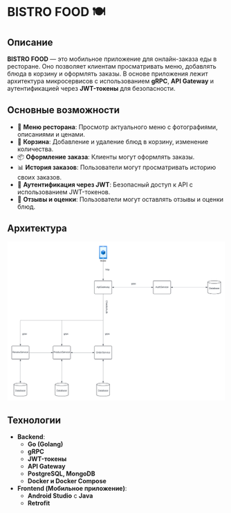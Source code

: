 # BISTRO FOOD 🍽️

## Описание

**BISTRO FOOD** — это мобильное приложение для онлайн-заказа еды в ресторане. Оно позволяет клиентам просматривать меню, добавлять блюда в корзину и оформлять заказы. В основе приложения лежит архитектура микросервисов с использованием **gRPC**, **API Gateway** и аутентификацией через **JWT-токены** для безопасности.

## Основные возможности

- 📜 **Меню ресторана**: Просмотр актуального меню с фотографиями, описаниями и ценами.
- 🛒 **Корзина**: Добавление и удаление блюд в корзину, изменение количества.
- 📦 **Оформление заказа**: Клиенты могут оформлять заказы.
- 📊 **История заказов**: Пользователи могут просматривать историю своих заказов.
- 🔐 **Аутентификация через JWT**: Безопасный доступ к API с использованием JWT-токенов.
- 💬 **Отзывы и оценки**: Пользователи могут оставлять отзывы и оценки блюд.

## Архитектура

![Диаграмма микросервисной архитектуры](docs/acrhitecture/model.png)

## Технологии

- **Backend**:
    - **Go (Golang)**
    - **gRPC**
    - **JWT-токены**
    - **API Gateway**
    - **PostgreSQL, MongoDB**
    - **Docker и Docker Compose**
- **Frontend (Мобильное приложение)**:
    - **Android Studio** с **Java**
    - **Retrofit**